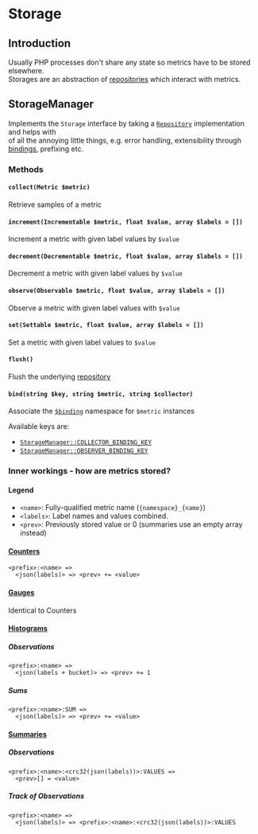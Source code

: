 Storage
=======

## Introduction

Usually PHP processes don't share any state so metrics have to be stored elsewhere.  
Storages are an abstraction of [repositories][repository-docs] which interact with metrics.

## StorageManager
 
Implements the `Storage` interface by taking a [`Repository`][repository-docs] implementation and helps with  
of all the annoying little things, e.g. error handling, extensibility through [bindings][bindings-docs], prefixing etc.

### Methods

#### `collect(Metric $metric)`

Retrieve samples of a metric

#### `increment(Incrementable $metric, float $value, array $labels = [])`

Increment a metric with given label values by `$value`

#### `decrement(Decrementable $metric, float $value, array $labels = [])`

Decrement a metric with given label values by `$value`

#### `observe(Observable $metric, float $value, array $labels = [])`

Observe a metric with given label values with `$value`

#### `set(Settable $metric, float $value, array $labels = [])`

Set a metric with given label values to `$value`

#### `flush()`

Flush the underlying [repository][repository-docs]

#### `bind(string $key, string $metric, string $collector)`

Associate the [`$binding`][bindings-docs] namespace for `$metric` instances

Available keys are:
* [`StorageManager::COLLECTOR_BINDING_KEY`](BINDINGS.md#collectors)
* [`StorageManager::OBSERVER_BINDING_KEY`](BINDINGS.md#observers)

### Inner workings - how are metrics stored?

#### Legend

* `<name>`: Fully-qualified metric name (`{namespace}_{name}`)
* `<labels>`: Label names and values combined.
* `<prev>`: Previously stored value or 0 (summaries use an empty array instead)

#### [Counters](../metrics/COUNTERS.md)

```
<prefix>:<name> =>
  <json(labels)> => <prev> += <value>
```

#### [Gauges](../metrics/GAUGES.md)

Identical to Counters

#### [Histograms](../metrics/HISTOGRAMS.md)

##### Observations
```
<prefix>:<name> => 
  <json(labels + bucket)> => <prev> += 1
```

##### Sums
```
<prefix>:<name>:SUM =>
  <json(labels)> => <prev> += <value>
```

#### [Summaries](../metrics/SUMMARIES.md)

##### Observations
```
<prefix>:<name>:<crc32(json(labels))>:VALUES => 
  <prev>[] = <value>
```

##### Track of Observations
```
<prefix>:<name> =>
  <json(labels)> => <prefix>:<name>:<crc32(json(labels))>:VALUES
```

[repository-docs]: repositories/README.md
[bindings-docs]: BINDINGS.md
